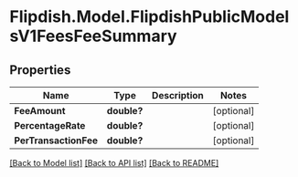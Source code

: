 # Flipdish.Model.FlipdishPublicModelsV1FeesFeeSummary
## Properties

Name | Type | Description | Notes
------------ | ------------- | ------------- | -------------
**FeeAmount** | **double?** |  | [optional] 
**PercentageRate** | **double?** |  | [optional] 
**PerTransactionFee** | **double?** |  | [optional] 

[[Back to Model list]](../README.md#documentation-for-models) [[Back to API list]](../README.md#documentation-for-api-endpoints) [[Back to README]](../README.md)

